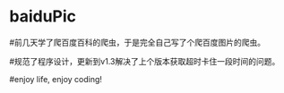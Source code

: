 # baiduPic

#前几天学了爬百度百科的爬虫，于是完全自己写了个爬百度图片的爬虫。

#规范了程序设计，更新到v1.3解决了上个版本获取超时卡住一段时间的问题。

#enjoy life, enjoy coding!
